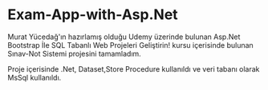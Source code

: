 # Exam-App-with-Asp.Net

Murat Yücedağ'ın hazırlamış olduğu Udemy üzerinde bulunan Asp.Net Bootstrap İle SQL Tabanlı Web Projeleri Geliştirin! kursu içerisinde bulunan Sınav-Not Sistemi projesini tamamladım.

Proje içerisinde .Net, Dataset,Store Procedure kullanıldı ve veri tabanı olarak MsSql kullanıldı.
